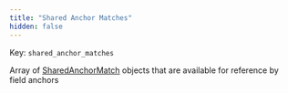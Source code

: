 ```yaml
---
title: "Shared Anchor Matches"
hidden: false
---
```

Key: `shared_anchor_matches`

Array of [SharedAnchorMatch](ref:sharedanchormatch) objects that are available for reference by field anchors